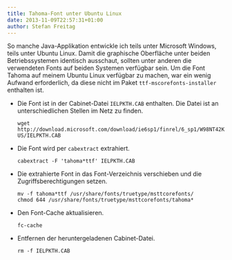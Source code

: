 ```yaml
---
title: Tahoma-Font unter Ubuntu Linux
date: 2013-11-09T22:57:31+01:00
author: Stefan Freitag
---
```

So manche Java-Applikation entwickle ich teils unter Microsoft Windows, teils
unter Ubuntu Linux. Damit die graphische Oberfläche unter beiden
Betriebssystemen identisch ausschaut, sollten unter anderen die verwendeten
Fonts auf beiden Systemen verfügbar sein. Um die Font Tahoma auf meinem Ubuntu
Linux verfügbar zu machen, war ein wenig Aufwand erforderlich, da diese nicht im
Paket `ttf-mscorefonts-installer` enthalten ist.

- Die Font ist in der Cabinet-Datei `IELPKTH.CAB` enthalten. Die Datei ist an unterschiedlichen Stellen im Netz zu finden.
  
  ```shell
  wget http://download.microsoft.com/download/ie6sp1/finrel/6_sp1/W98NT42KMeXP/EN-US/IELPKTH.CAB
  ```

- Die Font wird per `cabextract` extrahiert.

  ```shell
  cabextract -F 'tahoma*ttf' IELPKTH.CAB
  ```

- Die extrahierte Font in das Font-Verzeichnis verschieben und die
  Zugriffsberechtigungen setzen.

  ```shell
  mv -f tahoma*ttf /usr/share/fonts/truetype/msttcorefonts/
  chmod 644 /usr/share/fonts/truetype/msttcorefonts/tahoma*
  ```

- Den Font-Cache aktualisieren.

   ```shell
   fc-cache
   ```

- Entfernen der heruntergeladenen Cabinet-Datei.

   ```shell
   rm -f IELPKTH.CAB
   ```
